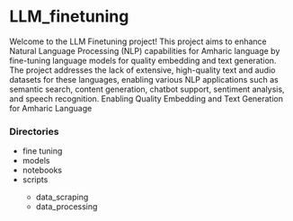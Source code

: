 # LLM_finetuning
Welcome to the LLM Finetuning project! This project aims to enhance Natural Language Processing (NLP) capabilities for Amharic language by fine-tuning language models for quality embedding and text generation. The project addresses the lack of extensive, high-quality text and audio datasets for these languages, enabling various NLP applications such as semantic search, content generation, chatbot support, sentiment analysis, and speech recognition.
Enabling Quality Embedding and Text Generation for Amharic Language

<h3>Directories</h3>
<ul>
  <li>fine tuning</li>
  <li>models</li>
  <li>notebooks</li>
  <li>scripts</li>
    <ul>
        <li>data_scraping</li>
      <li>data_processing</li>
    </ul>
  </li>
</ul>
